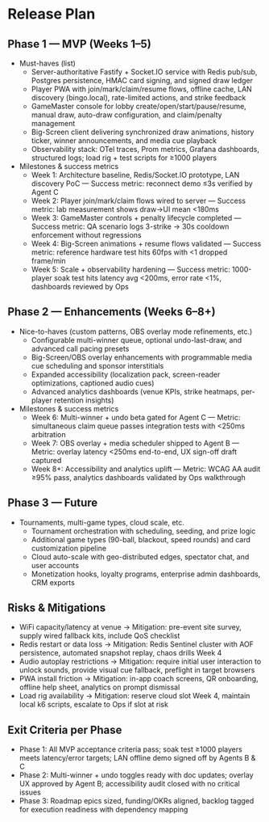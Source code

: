 # Release Plan

## Phase 1 — MVP (Weeks 1–5)
- Must-haves (list)
  - Server-authoritative Fastify + Socket.IO service with Redis pub/sub, Postgres persistence, HMAC card signing, and signed draw ledger
  - Player PWA with join/mark/claim/resume flows, offline cache, LAN discovery (bingo.local), rate-limited actions, and strike feedback
  - GameMaster console for lobby create/open/start/pause/resume, manual draw, auto-draw configuration, and claim/penalty management
  - Big-Screen client delivering synchronized draw animations, history ticker, winner announcements, and media cue playback
  - Observability stack: OTel traces, Prom metrics, Grafana dashboards, structured logs; load rig + test scripts for ≥1000 players
- Milestones & success metrics
  - Week 1: Architecture baseline, Redis/Socket.IO prototype, LAN discovery PoC — Success metric: reconnect demo ≤3s verified by Agent C
  - Week 2: Player join/mark/claim flows wired to server — Success metric: lab measurement shows draw→UI mean <180ms
  - Week 3: GameMaster controls + penalty lifecycle completed — Success metric: QA scenario logs 3-strike → 30s cooldown enforcement without regressions
  - Week 4: Big-Screen animations + resume flows validated — Success metric: reference hardware test hits 60fps with <1 dropped frame/min
  - Week 5: Scale + observability hardening — Success metric: 1000-player soak test hits latency avg <200ms, error rate <1%, dashboards reviewed by Ops

## Phase 2 — Enhancements (Weeks 6–8+)
- Nice-to-haves (custom patterns, OBS overlay mode refinements, etc.)
  - Configurable multi-winner queue, optional undo-last-draw, and advanced call pacing presets
  - Big-Screen/OBS overlay enhancements with programmable media cue scheduling and sponsor interstitials
  - Expanded accessibility (localization pack, screen-reader optimizations, captioned audio cues)
  - Advanced analytics dashboards (venue KPIs, strike heatmaps, per-player retention insights)
- Milestones & success metrics
  - Week 6: Multi-winner + undo beta gated for Agent C — Metric: simultaneous claim queue passes integration tests with <250ms arbitration
  - Week 7: OBS overlay + media scheduler shipped to Agent B — Metric: overlay latency <250ms end-to-end, UX sign-off draft captured
  - Week 8+: Accessibility and analytics uplift — Metric: WCAG AA audit ≥95% pass, analytics dashboards validated by Ops walkthrough

## Phase 3 — Future
- Tournaments, multi-game types, cloud scale, etc.
  - Tournament orchestration with scheduling, seeding, and prize logic
  - Additional game types (90-ball, blackout, speed rounds) and card customization pipeline
  - Cloud auto-scale with geo-distributed edges, spectator chat, and user accounts
  - Monetization hooks, loyalty programs, enterprise admin dashboards, CRM exports

## Risks & Mitigations
- WiFi capacity/latency at venue → Mitigation: pre-event site survey, supply wired fallback kits, include QoS checklist
- Redis restart or data loss → Mitigation: Redis Sentinel cluster with AOF persistence, automated snapshot replay, chaos drills Week 4
- Audio autoplay restrictions → Mitigation: require initial user interaction to unlock sounds, provide visual cue fallback, preflight in target browsers
- PWA install friction → Mitigation: in-app coach screens, QR onboarding, offline help sheet, analytics on prompt dismissal
- Load rig availability → Mitigation: reserve cloud slot Week 4, maintain local k6 scripts, escalate to Ops if slot at risk

## Exit Criteria per Phase
- Phase 1: All MVP acceptance criteria pass; soak test ≥1000 players meets latency/error targets; LAN offline demo signed off by Agents B & C
- Phase 2: Multi-winner + undo toggles ready with doc updates; overlay UX approved by Agent B; accessibility audit closed with no critical issues
- Phase 3: Roadmap epics sized, funding/OKRs aligned, backlog tagged for execution readiness with dependency mapping
